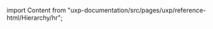 
import Content from "uxp-documentation/src/pages/uxp/reference-html/Hierarchy/hr";

<Content query="product=xd"/>
